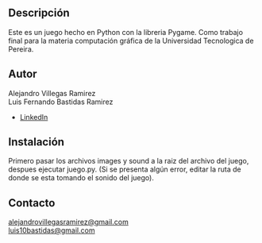 ## Descripción 
Este es un juego hecho en Python con la libreria Pygame. Como trabajo final para la materia computación gráfica de la Universidad Tecnologica de Pereira.

## Autor
Alejandro Villegas Ramirez<br>
Luis Fernando Bastidas Ramirez

* [LinkedIn](https:/www.linkedin.com/in/alejandrovillegasramirez/)

## Instalación 
Primero pasar los archivos images y sound a la raiz del archivo del juego, despues ejecutar juego.py. (Si se presenta algún error, editar la ruta de donde se esta tomando el sonido del juego).

## Contacto
alejandrovillegasramirez@gmail.com<br>
luis10bastidas@gmail.com


